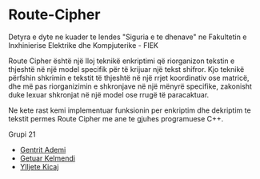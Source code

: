 # Route-Cipher

Detyra e dyte ne kuader te lendes "Siguria e te dhenave" ne Fakultetin e Inxhinierise Elektrike dhe Kompjuterike - FIEK

Route Cipher është një lloj teknikë enkriptimi që riorganizon tekstin e thjeshtë në një model specifik për të krijuar një tekst shifror. Kjo teknikë përfshin shkrimin e tekstit të thjeshtë në një rrjet koordinativ ose matricë, dhe më pas riorganizimin e shkronjave në një mënyrë specifike, zakonisht duke lexuar shkronjat në një model ose rrugë të paracaktuar.

Ne kete rast kemi implementuar funksionin per enkriptim dhe dekriptim te tekstit permes Route Cipher me ane te gjuhes programuese C++.

Grupi 21

- [Gentrit Ademi](https://github.com/GentritAdemi)
- [Getuar Kelmendi](https://github.com/geti0)
- [Ylljete Kicaj](https://github.com/ylljetakicaj)
